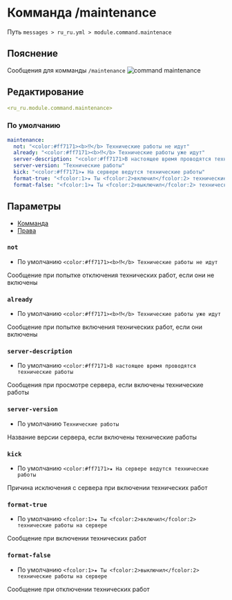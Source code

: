 # Комманда /maintenance
Путь `messages > ru_ru.yml > module.command.maintenace`

## Пояснение
Сообщения для комманды `/maintenance`
![command maintenance](/commandmaintenance.png)

## Редактирование
```yaml
<ru_ru.module.command.maintenance>
```

### По умолчанию
```yaml
maintenance:
  not: "<color:#ff7171><b>⁉</b> Технические работы не идут"
  already: "<color:#ff7171><b>⁉</b> Технические работы уже идут"
  server-description: "<color:#ff7171>В настоящее время проводятся технические работы"
  server-version: "Технические работы"
  kick: "<color:#ff7171>★ На сервере ведутся технические работы"
  format-true: "<fcolor:1>★ Ты <fcolor:2>включил</fcolor:2> технические работы на сервере"
  format-false: "<fcolor:1>★ Ты <fcolor:2>выключил</fcolor:2> технические работы на сервере"
```

## Параметры

- [Комманда](/ru/commands/module/command/maintenance/)
- [Права](/ru/permissions/module/command/maintenance/)

### `not`
- По умолчанию `<color:#ff7171><b>⁉</b> Технические работы не идут`

Сообщение при попытке отключения технических работ, если они не включены

### `already`
- По умолчанию `<color:#ff7171><b>⁉</b> Технические работы уже идут`

Сообщение при попытке включения технических работ, если они включены

### `server-description`
- По умолчанию `<color:#ff7171>В настоящее время проводятся технические работы`

Сообщения при просмотре сервера, если включены технические работы

### `server-version`
- По умолчанию `Технические работы`

Название версии сервера, если включены технические работы

### `kick`
- По умолчанию `<color:#ff7171>★ На сервере ведутся технические работы`

Причина исключения с сервера при включении технических работ

### `format-true`
- По умолчанию `<fcolor:1>★ Ты <fcolor:2>включил</fcolor:2> технические работы на сервере`

Сообщение при включении технических работ

### `format-false`
- По умолчанию `<fcolor:1>★ Ты <fcolor:2>выключил</fcolor:2> технические работы на сервере`

Сообщение при отключении технических работ